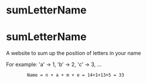 # sumLetterName

# sumLetterName

A website to sum up the position of letters in your name

For example: 
            'a' -> 1, 'b' -> 2, 'c' -> 3, ...
            
            Name = n + a + m + e = 14+1+13+5 = 33
            
